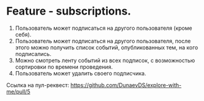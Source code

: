 # Feature - subscriptions.
1) Пользователь может подписаться на другого пользователя (кроме себя).
2) Пользователь может подписаться на другого пользователя, после этого можно получить список событий, опубликованных тем, на кого подписались.
3) Можно смотреть ленту событий из всех подписок, с возможностью сортировки по времени проведения.
4) Пользователь может удалить своего подписчика.

Ссылка на пул-реквест: https://github.com/DunaevDS/explore-with-me/pull/5